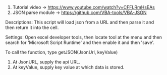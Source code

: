 1. Tutorial video -> https://www.youtube.com/watch?v=CFFLRmHsEAs
2. JSON parse module -> https://github.com/VBA-tools/VBA-JSON


Descriptions: This script will load json from a URL and then parse it and then return it into the cell.

Settings: Open excel developer tools, then locate tool at the menu and then search for 'Microsoft Script Runtime' and then enable it and then 'save'.

To call the function, type getJSON(JsonUrl, keyValue)
1. At JsonURL, supply the api URL.
2. At keyValue, supply key value at which data is stored.
